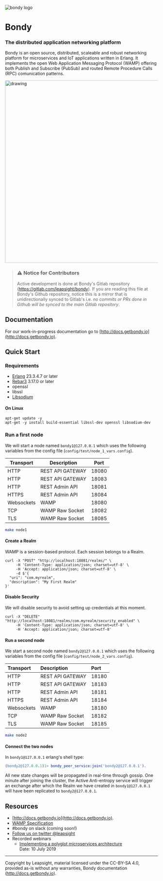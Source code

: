 ![bondy logo](https://github.com/Leapsight/bondy/blob/develop/doc/assets/bondy_bg.png?raw=true)

# Bondy

### The distributed application networking platform
Bondy is an open source, distributed, scaleable and robust networking platform for microservices and IoT applications written in Erlang. It implements the open Web Application Messaging Protocol (WAMP) offering both Publish and Subscribe (PubSub) and routed Remote Procedure Calls (RPC) comunication patterns.

<img src="https://github.com/Leapsight/bondy/blob/develop/doc/assets/bondy_cluster.png" alt="drawing" width="600"/>

> ### :warning: Notice for Contributors
> Active development is done at Bondy's Gitlab repository (https://gitlab.com/leapsight/bondy).
>If you are reading this file at Bondy's Github repository, notice this is a mirror that is unidirectionally synced to Gitlab's i.e. _no commits or PRs done in Github will be synced to the main Gitlab repository_.

## Documentation

For our work-in-progress documentation go to [http://docs.getbondy.io](http://docs.getbondy.io).

## Quick Start

### Requirements

* [Erlang](https://www.erlang.org/) 23.3.4.7 or later
* [Rebar3](https://rebar3.readme.io/) 3.17.0 or later
* openssl
* libssl
* [Libsodium](https://github.com/jedisct1/libsodium)

#### On Linux
```shell
apt-get update -y
apt-get -y install build-essential libssl-dev openssl libsodium-dev
```

### Run a first node

We will start a node named `bondy1@127.0.0.1` which uses the following variables from the config file (`config/test/node_1_vars.config`).

|Transport|Description|Port|
|---|---|---|
|HTTP|REST API GATEWAY|18080|
|HTTP|REST API GATEWAY|18083|
|HTTP|REST Admin API|18081|
|HTTPS|REST Admin API|18084|
|Websockets|WAMP|18080|
|TCP|WAMP Raw Socket|18082|
|TLS|WAMP Raw Socket|18085|


```bash
make node1
```

#### Create a Realm

WAMP is a session-based protocol. Each session belongs to a Realm.

```curl
curl -X "POST" "http://localhost:18081/realms/" \
     -H 'Content-Type: application/json; charset=utf-8' \
     -H 'Accept: application/json; charset=utf-8' \
     -d $'{
  "uri": "com.myrealm",
  "description": "My First Realm"
}'
```

#### Disable Security

We will disable security to avoid setting up credentials at this moment.

```curl
curl -X "DELETE" "http://localhost:18081/realms/com.myrealm/security_enabled" \
     -H 'Content-Type: application/json; charset=utf-8' \
     -H 'Accept: application/json; charset=utf-8'
```

#### Run a second node

We start a second node named `bondy2@127.0.0.1` which uses the following variables from the config file (`config/test/node_2_vars.config`).

|Transport|Description|Port|
|:---|:---|:---|
|HTTP|REST API GATEWAY|18180|
|HTTP|REST API GATEWAY|18183|
|HTTP|REST Admin API|18181|
|HTTPS|REST Admin API|18184|
|Websockets|WAMP|18180|
|TCP|WAMP Raw Socket|18182|
|TLS|WAMP Raw Socket|18185|

```bash
make node2
```

#### Connect the two nodes

In `bondy1@127.0.0.1` erlang's shell type:

```erlang
(bondy2@127.0.0.1)1> bondy_peer_service:join('bondy2@127.0.0.1').
```

All new state changes will be propagated in real-time through gossip.
One minute after joining the cluster, the Active Anti-entropy service will trigger an exchange after which the Realm we have created in `bondy1@127.0.0.1` will have been replicated to `bondy2@127.0.0.1`.

## Resources

* [http://docs.getbondy.io](http://docs.getbondy.io).
* [WAMP Specification](wamp-proto.org)
* #bondy on slack (coming soon!)
* [Follow us on twitter @leapsight](https://twitter.com/leapsight)
* Recorded webinars
     * [Implementing a polyglot microservices architecture](https://www.youtube.com/watch?v=XxJ1IS8mo84)<br>Date: 10 July 2019

---

Copyright by Leapsight, material licensed under the CC-BY-SA 4.0,
provided as-is without any warranties, Bondy documentation (http://docs.getbondy.io).